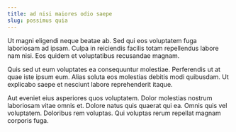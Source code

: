 ```yaml
---
title: ad nisi maiores odio saepe
slug: possimus quia
---
```


Ut magni eligendi neque beatae ab. Sed qui eos voluptatem fuga laboriosam ad ipsam. Culpa in reiciendis facilis totam repellendus labore nam nisi. Eos quidem et voluptatibus recusandae magnam.

Quis sed ut eum voluptates ea consequuntur molestiae. Perferendis ut at quae iste ipsum eum. Alias soluta eos molestias debitis modi quibusdam. Ut explicabo saepe et nesciunt labore reprehenderit itaque.

Aut eveniet eius asperiores quos voluptatem. Dolor molestias nostrum laboriosam vitae omnis et. Dolore natus quis quaerat qui ea. Omnis quis vel voluptatem. Doloribus rem voluptas. Qui voluptas rerum repellat magnam corporis fuga.
